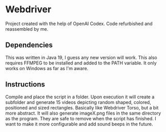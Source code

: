 # Webdriver
Project created with the help of OpenAI Codex. Code refurbished and reassembled by me.

## Dependencies
This was written in Java 19, I guess any new version will work. This also requires FFMPEG to be installed and added to the PATH variable. It only works on Windows as far as I'm aware.

## Instructions
Compile and place the script in a folder. Upon execution it will create a subfolder and generate 15 videos depicting random shaped, colored, positioned and sized rectangles. Basically like Webdriver Torso, but a bit more abstract.
It will also generate imageX.png files in the same directory as the program. They are safe to remove when the script has finished.
I want to make it more configurable and add sound beeps in the future.

